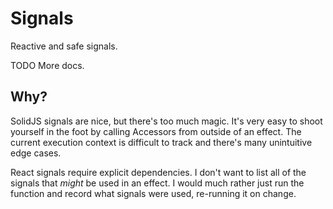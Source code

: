 # Signals
Reactive and safe signals.

TODO More docs.

## Why?
SolidJS signals are nice, but there's too much magic.
It's very easy to shoot yourself in the foot by calling Accessors from outside of an effect.
The current execution context is difficult to track and there's many unintuitive edge cases.

React signals require explicit dependencies.
I don't want to list all of the signals that *might* be used in an effect.
I would much rather just run the function and record what signals were used, re-running it on change.
